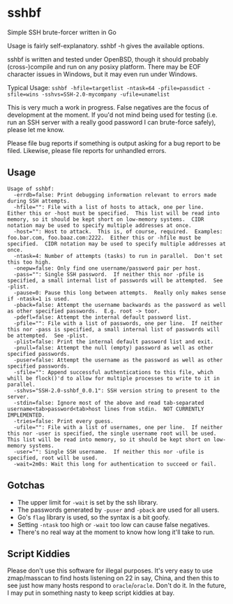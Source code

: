 sshbf
=====

Simple SSH brute-forcer written in Go

Usage is fairly self-explanatory.  sshbf -h gives the available options.

sshbf is written and tested under OpenBSD, though it should probably
(cross-)compile and run on any posixy platform.  There may be EOF character
issues in Windows, but it may even run under Windows.

Typical Usage:
`sshbf -hfile=targetlist -ntask=64 -pfile=passdict -sfile=wins -sshvs=SSH-2.0-mycompany -ufile=unamelist`

This is very much a work in progress.  False negatives are the focus of development at the moment.  If you'd not mind being used for testing (i.e. run an SSH server with a really good password I can brute-force safely), please let me know.

Please file bug reports if something is output asking for a bug report to be filed.  Likewise, please file reports for unhandled errors.

Usage
-----

```
Usage of sshbf:
  -errdb=false: Print debugging information relevant to errors made during SSH attempts.
  -hfile="": File with a list of hosts to attack, one per line.  Either this or -host must be specified.  This list will be read into memory, so it should be kept short on low-memory systems.  CIDR notation may be used to specify multiple addresses at once.
  -host="": Host to attack.  This is, of course, required.  Examples: foo.bar.com, foo.baaz.com:2222.  Either this or -hfile must be specified.  CIDR notation may be used to specify multiple addresses at once.
  -ntask=4: Number of attempts (tasks) to run in parallel.  Don't set this too high.
  -onepw=false: Only find one username/password pair per host.
  -pass="": Single SSH password.  If neither this nor -pfile is specified, a small internal list of passwords will be attempted.  See -plist.
  -pause=0: Pause this long between attempts.  Really only makes sense if -ntask=1 is used.
  -pback=false: Attempt the username backwards as the password as well as other specified passwords.  E.g. root -> toor.
  -pdefl=false: Attempt the internal default password list.
  -pfile="": File with a list of passwords, one per line.  If neither this nor -pass is specified, a small internal list of passwords will be attempted.  See -plist.
  -plist=false: Print the internal default password list and exit.
  -pnull=false: Attempt the null (empty) password as well as other specified passwords.
  -puser=false: Attempt the username as the password as well as other specified passwords.
  -sfile="": Append successful authentications to this file, which whill be flock()'d to allow for multiple processes to write to it in parallel.
  -sshvs="SSH-2.0-sshbf_0.0.1": SSH version string to present to the server.
  -stdin=false: Ignore most of the above and read tab-separated username<tab>password<tab>host lines from stdin.  NOT CURRENTLY IMPLEMENTED.
  -tries=false: Print every guess.
  -ufile="": File with a list of usernames, one per line.  If neither this nor -user is specified, the single username root will be used.  This list will be read into memory, so it should be kept short on low-memory systems.
  -user="": Single SSH username.  If neither this nor -ufile is specified, root will be used.
  -wait=2m0s: Wait this long for authentication to succeed or fail.
```

Gotchas
-------
- The upper limit for `-wait` is set by the ssh library.
- The passwords generated by `-puser` and `-pback` are used for all users.
- Go's `flag` library is used, so the syntax is a bit goofy.
- Setting `-ntask` too high or `-wait` too low can cause false negatives.
- There's no real way at the moment to know how long it'll take to run.

Script Kiddies
--------------
Please don't use this software for illegal purposes. It's very easy to use
zmap/masscan to find hosts listening on 22 in say, China, and then this to see
just how many hosts respond to `oracle`/`oracle`.  Don't do it.  In the future,
I may put in something nasty to keep script kiddies at bay.
